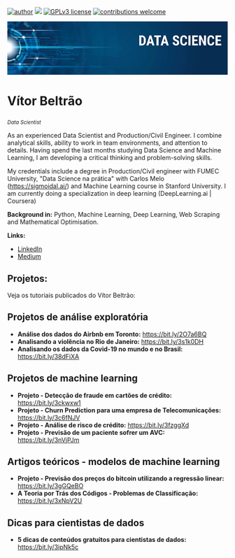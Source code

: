 [![author](https://img.shields.io/badge/author-vitorbeltrao-red.svg)](https://www.linkedin.com/in/v%C3%ADtor-beltr%C3%A3o-56a912178/) [![](https://img.shields.io/badge/python-3.7+-blue.svg)](https://www.python.org/downloads/release/python-365/) [![GPLv3 license](https://img.shields.io/badge/License-GPLv3-blue.svg)](http://perso.crans.org/besson/LICENSE.html) [![contributions welcome](https://img.shields.io/badge/contributions-welcome-brightgreen.svg?style=flat)](https://github.com/vitorbeltrao/VB_data_science/issues)

<p align="center">
  <img src="banner.png" >
</p>

# Vítor Beltrão
<sub>*Data Scientist*

As an experienced Data Scientist and Production/Civil Engineer. I combine analytical skills, ability to work in team environments, and attention to details. Having spend the last months studying Data Science and Machine Learning, I am developing a critical thinking and problem-solving skills.

My credentials include a degree in Production/Civil engineer with FUMEC University, "Data Science na prática" with Carlos Melo (https://sigmoidal.ai/) and Machine Learning course in Stanford University. I am currently doing a specialization in deep learning (DeepLearning.ai | Coursera)

**Background in:** Python, Machine Learning, Deep Learning, Web Scraping and Mathematical Optimisation.

**Links:**
* [LinkedIn](https://www.linkedin.com/in/v%C3%ADtor-beltr%C3%A3o-56a912178/)
* [Medium](https://www.medium.com)


## Projetos:
Veja os tutoriais publicados do Vítor Beltrão:

## Projetos de análise exploratória
* **Análise dos dados do Airbnb em Toronto:** https://bit.ly/2O7a6BQ
* **Analisando a violência no Rio de Janeiro:** https://bit.ly/3s1k0DH
* **Analisando os dados da Covid-19 no mundo e no Brasil:** https://bit.ly/38dFiXA

## Projetos de machine learning
* **Projeto - Detecção de fraude em cartões de crédito:** https://bit.ly/3ckwxw1
* **Projeto - Churn Prediction para uma empresa de Telecomunicações:** https://bit.ly/3c6fNJV
* **Projeto - Análise de risco de crédito:** https://bit.ly/3fzggXd
* **Projeto - Previsão de um paciente sofrer um AVC:** https://bit.ly/3nVjPJm

## Artigos teóricos - modelos de machine learning
* **Projeto - Previsão dos preços do bitcoin utilizando a regressão linear:** https://bit.ly/3gGQeBO
* **A Teoria por Trás dos Códigos - Problemas de Classificação:** https://bit.ly/3xNpV2U
  
## Dicas para cientistas de dados
* **5 dicas de conteúdos gratuitos para cientistas de dados:** https://bit.ly/3ipNk5c
